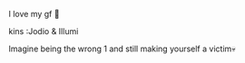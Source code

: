I love my gf 🩷

kins :Jodio & Illumi

Imagine being the wrong 1 and still making yourself a victim💀




